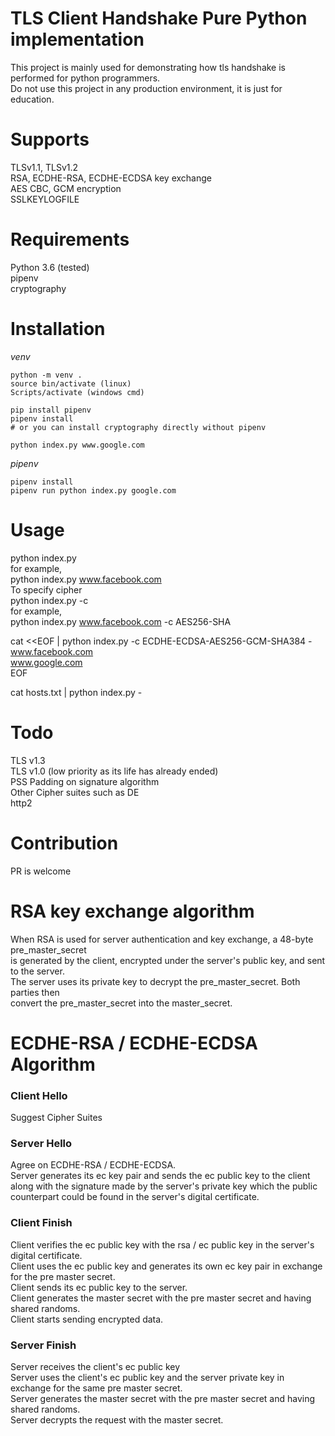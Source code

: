 # TLS Client Handshake Pure Python implementation #
This project is mainly used for demonstrating how tls handshake is performed for python programmers.    
Do not use this project in any production environment, it is just for education.    

# Supports #
TLSv1.1, TLSv1.2  
RSA, ECDHE-RSA, ECDHE-ECDSA key exchange  
AES CBC, GCM encryption  
SSLKEYLOGFILE

# Requirements #
Python 3.6 (tested)  
pipenv  
cryptography  

# Installation #
*venv*  
```
python -m venv .
source bin/activate (linux)
Scripts/activate (windows cmd)

pip install pipenv
pipenv install
# or you can install cryptography directly without pipenv

python index.py www.google.com
```

*pipenv*
```
pipenv install
pipenv run python index.py google.com
```

# Usage #
python index.py <domain>  
for example,  
python index.py www.facebook.com  
To specify cipher  
python index.py <domain> -c <cipher>  
for example,  
python index.py www.facebook.com -c AES256-SHA

cat <<EOF | python index.py -c ECDHE-ECDSA-AES256-GCM-SHA384 -   
www.facebook.com  
www.google.com   
EOF  

cat hosts.txt | python index.py -

# Todo #
TLS v1.3  
TLS v1.0 (low priority as its life has already ended)  
PSS Padding on signature algorithm  
Other Cipher suites such as DE  
http2  


# Contribution #
PR is welcome

# RSA key exchange algorithm
When RSA is used for server authentication and key exchange, a 48-byte pre_master_secret  
is generated by the client, encrypted under the server's public key, and sent to the server.  
The server uses its private key to decrypt the pre_master_secret.  Both parties then  
convert the pre_master_secret into the master_secret.

# ECDHE-RSA / ECDHE-ECDSA Algorithm
### Client Hello
Suggest Cipher Suites
### Server Hello
Agree on ECDHE-RSA / ECDHE-ECDSA.  
Server generates its ec key pair and sends the ec public key to the client along with the signature made by the server's private key which the public counterpart could be found in the server's digital certificate.  
### Client Finish
Client verifies the ec public key with the rsa / ec public key in the server's digital certificate.  
Client uses the ec public key and generates its own ec key pair in exchange for the pre master secret.  
Client sends its ec public key to the server.  
Client generates the master secret with the pre master secret and having shared randoms.  
Client starts sending encrypted data.  
### Server Finish
Server receives the client's ec public key  
Server uses the client's ec public key and the server private key in exchange for the same pre master secret.  
Server generates the master secret with the pre master secret and having shared randoms.  
Server decrypts the request with the master secret.  
